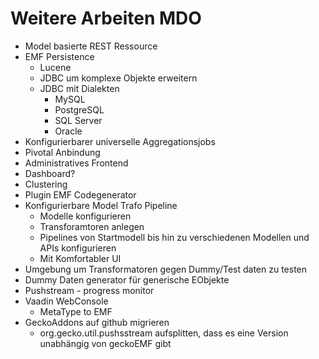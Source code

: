# Weitere Arbeiten MDO

* Model basierte REST Ressource
* EMF Persistence
  * Lucene
  * JDBC um komplexe Objekte erweitern
  * JDBC mit Dialekten
    * MySQL
    * PostgreSQL
    * SQL Server
    * Oracle
* Konfigurierbarer universelle Aggregationsjobs
* Pivotal Anbindung
* Administratives Frontend
* Dashboard?
* Clustering
* Plugin EMF Codegenerator
* Konfigurierbare Model Trafo Pipeline
	* Modelle konfigurieren
	* Transforamtoren anlegen
	* Pipelines von Startmodell bis hin zu verschiedenen Modellen und APIs konfigurieren
	* Mit Komfortabler UI
* Umgebung um Transformatoren gegen Dummy/Test daten zu testen
* Dummy Daten generator für generische EObjekte
* Pushstream - progress monitor
* Vaadin WebConsole
	* MetaType to EMF
* GeckoAddons auf github migrieren
	* org.gecko.util.pushsstream aufsplitten, dass es eine Version unabhängig von geckoEMF gibt